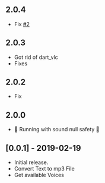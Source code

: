 ## 2.0.4

- Fix [#2](https://github.com/jonafeucht/Flutter-WaveNet-API/issues/2)

## 2.0.3

- Got rid of dart_vlc
- Fixes

## 2.0.2

- Fix

## 2.0.0

- 💪 Running with sound null safety 💪

## [0.0.1] - 2019-02-19

- Initial release.
- Convert Text to mp3 File
- Get available Voices

